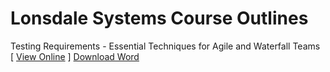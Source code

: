 # Lonsdale Systems Course Outlines

Testing Requirements - Essential Techniques for Agile and Waterfall Teams [ [View Online](https://github.com/phil31753/lonsdalesystems/wiki/Testing-Requirements) ] [Download Word](https://github.com/phil31753/lonsdalesystems/raw/main/Testing%20Requirements.docx)
